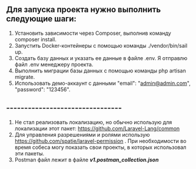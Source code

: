 ## Для запуска проекта нужно выполнить следующие шаги:

1. Установить зависимости через Composer, выполнив команду composer install.
2. Запустить Docker-контейнеры с помощью команды ./vendor/bin/sail up.
3. Создать базу данных и указать ее данные в файле .env. Я отправлю файл .env менеджеру проекта.
4. Выполнить миграции базы данных с помощью команды php artisan migrate.
5. Использовать демо-аккаунт с данными "email": "admin@admin.com", "password": "123456".

## --------------------------------
1. Не стал реализовать локализацию, но обычно использую для локализации этот пакет: https://github.com/Laravel-Lang/common
2. Для управления разрешениями и ролями использую https://github.com/spatie/laravel-permission . При необходимости во время собеса могу показать свои проекты, в которых использовал эти пакеты.  
3. Postman файл лежит в файле ***v1.postman_collection.json***
